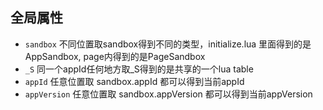 ## 全局属性

* `sandbox` 不同位置取sandbox得到不同的类型，initialize.lua 里面得到的是AppSandbox, page内得到的是PageSandbox
* `_S` 同一个appId任何地方取_S得到的是共享的一个lua table
* `appId` 任意位置取 sandbox.appId 都可以得到当前appId
* `appVersion` 任意位置取 sandbox.appVersion 都可以得到当前appVersion
